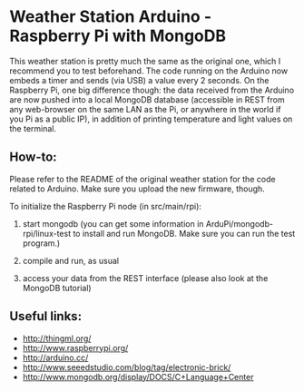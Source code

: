 Weather Station Arduino - Raspberry Pi with MongoDB
===================================================

This weather station is pretty much the same as the original one, which I recommend you to test beforehand. The code running on the Arduino now embeds a timer and sends (via USB) a value every 2 seconds. On the Raspberry Pi, one big difference though: the data received from the Arduino are now pushed into a local MongoDB database (accessible in REST from any web-browser on the same LAN as the Pi, or anywhere in the world if you Pi as a public IP), in addition of printing temperature and light values on the terminal.

How-to:
-------

Please refer to the README of the original weather station for the code related to Arduino. Make sure you upload the new firmware, though.

To initialize the Raspberry Pi node (in src/main/rpi):

1. start mongodb (you can get some information in ArduPi/mongodb-rpi/linux-test to install and run MongoDB. Make sure you can run the test program.)

2. compile and run, as usual

3. access your data from the REST interface (please also look at the MongoDB tutorial)

Useful links:
-------------------
* http://thingml.org/
* http://www.raspberrypi.org/
* http://arduino.cc/
* http://www.seeedstudio.com/blog/tag/electronic-brick/
* http://www.mongodb.org/display/DOCS/C+Language+Center
